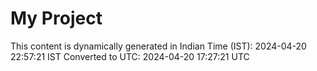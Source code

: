 # My Project

This content is dynamically generated in Indian Time (IST): 2024-04-20 22:57:21 IST
Converted to UTC: 2024-04-20 17:27:21 UTC
